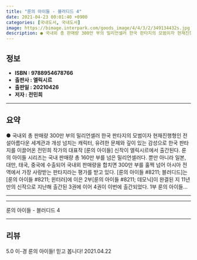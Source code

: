 ```yaml
---
title: "룬의 아이들 - 블러디드 4"
date: 2021-04-23 00:01:40 +0900
categories: [국내도서, 국내도서]
image: https://bimage.interpark.com/goods_image/4/4/3/2/349134432s.jpg
description: ● 국내외 총 판매량 300만 부의 밀리언셀러 한국 판타지의 모범이자 현재진행형인 전설아름다운 세계관과 개성 넘치는 캐릭터, 유려한 문체와 깊이 있는 감성으로 한국 판타지를 이끌어온 전민희 작가의 대표작 [룬의 아이들] 신작이 엘릭시르에서 출간된다. 룬의 아이들 시리즈는 국내 판매량
---
```


## **정보**

- **ISBN : 9788954678766**
- **출판사 : 엘릭시르**
- **출판일 : 20210426**
- **저자 : 전민희**

------



## **요약**

●  국내외 총 판매량 300만 부의 밀리언셀러 한국 판타지의 모범이자 현재진행형인 전설아름다운 세계관과 개성 넘치는 캐릭터, 유려한 문체와 깊이 있는 감성으로 한국 판타지를 이끌어온 전민희 작가의 대표작 [룬의 아이들] 신작이 엘릭시르에서 출간된다. 룬의 아이들 시리즈는 국내 판매량 총 160만 부를 넘은 밀리언셀러다. 뿐만 아니라 일본, 대만, 태국, 중국에 수출되어 국내외 판매량을 합치면 300만 부를 훌쩍 넘어 아시아 전역에서 가장 사랑받는 판타지라는 평가를 받고 있다. [룬의 아이들  #8211; 블러디드]는  [룬의 아이들  #8211; 윈터러]에 이은 2부[룬의 아이들  #8211; 데모닉]이 완결된 지 11년 만의 신작으로 지난해 출간된 3권에 이어 4권이 이번에 출간되었다. 1부 룬의 아이들...

------



------


룬의 아이들 - 블러디드 4 

------


## **리뷰** 

5.0 이-경 룬의 아이들! 믿고 봅니다! 2021.04.22 <br/>